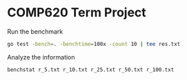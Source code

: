 # COMP620 Term Project

Run the benchmark
```bash
go test -bench=. -benchtime=100x -count 10 | tee res.txt
```

Analyze the information
```bash
benchstat r_5.txt r_10.txt r_25.txt r_50.txt r_100.txt
```